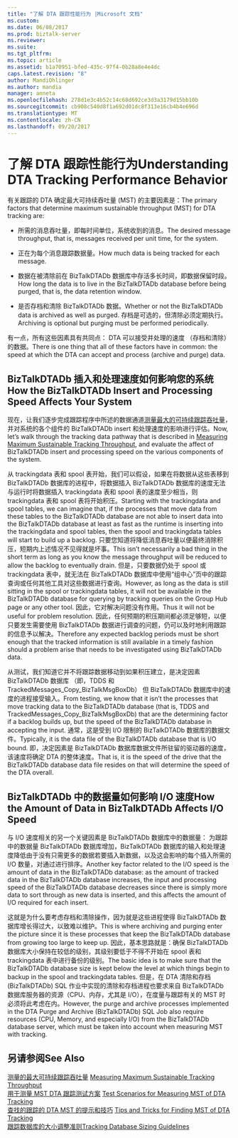 ```yaml
---
title: "了解 DTA 跟踪性能行为 |Microsoft 文档"
ms.custom: 
ms.date: 06/08/2017
ms.prod: biztalk-server
ms.reviewer: 
ms.suite: 
ms.tgt_pltfrm: 
ms.topic: article
ms.assetid: b1a70951-bfed-435c-97f4-0b28a8e4e4dc
caps.latest.revision: "8"
author: MandiOhlinger
ms.author: mandia
manager: anneta
ms.openlocfilehash: 278d1e3c4b52c14c68d692ce3d3a3179d15bb10b
ms.sourcegitcommit: cb908c540d8f1a692d01dc8f313e16cb4b4e696d
ms.translationtype: MT
ms.contentlocale: zh-CN
ms.lasthandoff: 09/20/2017
---
```

# <a name="understanding-dta-tracking-performance-behavior"></a><span data-ttu-id="5ef8d-102">了解 DTA 跟踪性能行为</span><span class="sxs-lookup"><span data-stu-id="5ef8d-102">Understanding DTA Tracking Performance Behavior</span></span>
<span data-ttu-id="5ef8d-103">有关跟踪的 DTA 确定最大可持续吞吐量 (MST) 的主要因素是：</span><span class="sxs-lookup"><span data-stu-id="5ef8d-103">The primary factors that determine maximum sustainable throughput (MST) for DTA tracking are:</span></span>  
  
-   <span data-ttu-id="5ef8d-104">所需的消息吞吐量，即每时间单位，系统收到的消息。</span><span class="sxs-lookup"><span data-stu-id="5ef8d-104">The desired message throughput, that is, messages received per unit time, for the system.</span></span>  
  
-   <span data-ttu-id="5ef8d-105">正在为每个消息跟踪数据量。</span><span class="sxs-lookup"><span data-stu-id="5ef8d-105">How much data is being tracked for each message.</span></span>  
  
-   <span data-ttu-id="5ef8d-106">数据在被清除前在 BizTalkDTADb 数据库中存活多长时间，即数据保留时段。</span><span class="sxs-lookup"><span data-stu-id="5ef8d-106">How long the data is to live in the BizTalkDTADb database before being purged, that is, the data retention window.</span></span>  
  
-   <span data-ttu-id="5ef8d-107">是否存档和清除 BizTalkDTADb 数据。</span><span class="sxs-lookup"><span data-stu-id="5ef8d-107">Whether or not the BizTalkDTADb data is archived as well as purged.</span></span> <span data-ttu-id="5ef8d-108">存档是可选的，但清除必须定期执行。</span><span class="sxs-lookup"><span data-stu-id="5ef8d-108">Archiving is optional but purging must be performed periodically.</span></span>  
  
 <span data-ttu-id="5ef8d-109">有一点，所有这些因素具有共同点： DTA 可以接受并处理的速度 （存档和清除） 的数据。</span><span class="sxs-lookup"><span data-stu-id="5ef8d-109">There is one thing that all of these factors have in common: the speed at which the DTA can accept and process (archive and purge) data.</span></span>  
  
## <a name="how-the-biztalkdtadb-insert-and-processing-speed-affects-your-system"></a><span data-ttu-id="5ef8d-110">BizTalkDTADb 插入和处理速度如何影响您的系统</span><span class="sxs-lookup"><span data-stu-id="5ef8d-110">How the BizTalkDTADb Insert and Processing Speed Affects Your System</span></span>  
 <span data-ttu-id="5ef8d-111">现在，让我们逐步完成跟踪程序中所述的数据通道[测量最大的可持续跟踪吞吐量](../core/measuring-maximum-sustainable-tracking-throughput.md)，并对系统的各个组件的 BizTalkDTADb insert 和处理速度的影响进行评估。</span><span class="sxs-lookup"><span data-stu-id="5ef8d-111">Now, let’s walk through the tracking data pathway that is described in [Measuring Maximum Sustainable Tracking Throughput](../core/measuring-maximum-sustainable-tracking-throughput.md), and evaluate the affect of BizTalkDTADb insert and processing speed on the various components of the system.</span></span>  
  
 <span data-ttu-id="5ef8d-112">从 trackingdata 表和 spool 表开始，我们可以假设，如果在将数据从这些表移到 BizTalkDTADb 数据库的进程中，将数据插入 BizTalkDTADb 数据库的速度无法与运行时将数据插入 trackingdata 表和 spool 表的速度至少相当，则 trackingdata 表和 spool 表将开始积压。</span><span class="sxs-lookup"><span data-stu-id="5ef8d-112">Starting with the trackingdata and spool tables, we can imagine that, if the processes that move data from these tables to the BizTalkDTADb database are not able to insert data into the BizTalkDTADb database at least as fast as the runtime is inserting into the trackingdata and spool tables, then the spool and trackingdata tables will start to build up a backlog.</span></span> <span data-ttu-id="5ef8d-113">只要您知道将降低消息吞吐量以便最终消除积压，短期内上述情况不见得就是坏事。</span><span class="sxs-lookup"><span data-stu-id="5ef8d-113">This isn’t necessarily a bad thing in the short term as long as you know the message throughput will be reduced to allow the backlog to eventually drain.</span></span> <span data-ttu-id="5ef8d-114">但是，只要数据仍处于 spool 或 trackingdata 表中，就无法在 BizTalkDTADb 数据库中使用“组中心”页中的跟踪查询或任何其他工具对这些数据进行查询。</span><span class="sxs-lookup"><span data-stu-id="5ef8d-114">However, as long as the data is still sitting in the spool or trackingdata tables, it will not be available in the BizTalkDTADb database for querying by tracking queries on the Group Hub page or any other tool.</span></span>  <span data-ttu-id="5ef8d-115">因此，它对解决问题没有作用。</span><span class="sxs-lookup"><span data-stu-id="5ef8d-115">Thus it will not be useful for problem resolution.</span></span> <span data-ttu-id="5ef8d-116">因此，任何预期的积压期间都必须足够短，以便只要发生需要使用 BizTalkDTADb 数据进行调查的问题，仍可以及时地利用跟踪的信息予以解决。</span><span class="sxs-lookup"><span data-stu-id="5ef8d-116">Therefore any expected backlog periods must be short enough that the tracked information is still available in a timely fashion should a problem arise that needs to be investigated using BizTalkDTADb data.</span></span>  
  
 <span data-ttu-id="5ef8d-117">从测试，我们知道它并不将跟踪数据移动到如果积压建立，是决定因素 BizTalkDTADb 数据库 （即，TDDS 和 TrackedMessages_Copy_BizTalkMsgBoxDb） 但 BizTalkDTADb 数据库中的速度的进程接受输入。</span><span class="sxs-lookup"><span data-stu-id="5ef8d-117">From testing, we know that it isn’t the processes that move tracking data to the BizTalkDTADb database (that is, TDDS and TrackedMessages_Copy_BizTalkMsgBoxDb) that are the determining factor if a backlog builds up, but the speed of the BizTalkDTADb database in accepting the input.</span></span> <span data-ttu-id="5ef8d-118">通常，这是受到 I/O 限制的 BizTalkDTADb 数据库的数据文件。</span><span class="sxs-lookup"><span data-stu-id="5ef8d-118">Typically, it is the data file of the BizTalkDTADb database that is I/O bound.</span></span> <span data-ttu-id="5ef8d-119">即，决定因素是 BizTalkDTADb 数据库数据文件所驻留的驱动器的速度，该速度将确定 DTA 的整体速度。</span><span class="sxs-lookup"><span data-stu-id="5ef8d-119">That is, it is the speed of the drive that the BizTalkDTADb database data file resides on that will determine the speed of the DTA overall.</span></span>  
  
## <a name="how-the-amount-of-data-in-biztalkdtadb-affects-io-speed"></a><span data-ttu-id="5ef8d-120">BizTalkDTADb 中的数据量如何影响 I/O 速度</span><span class="sxs-lookup"><span data-stu-id="5ef8d-120">How the Amount of Data in BizTalkDTADb Affects I/O Speed</span></span>  
 <span data-ttu-id="5ef8d-121">与 I/O 速度相关的另一个关键因素是 BizTalkDTADb 数据库中的数据量： 为跟踪中的数据量 BizTalkDTADb 数据库增加，BizTalkDTADb 数据库的输入和处理速度降低由于没有只需更多的数据若要插入新数据，以及这会影响的每个插入所需的 I/O 数量，对通过进行排序。</span><span class="sxs-lookup"><span data-stu-id="5ef8d-121">Another key factor related to the I/O speed is the amount of data in the BizTalkDTADb database: as the amount of tracked data in the BizTalkDTADb database increases, the input and processing speed of the BizTalkDTADb database decreases since there is simply more data to sort through as new data is inserted, and this affects the amount of I/O required for each insert.</span></span>  
  
 <span data-ttu-id="5ef8d-122">这就是为什么要考虑存档和清除操作，因为就是这些进程使得 BizTalkDTADb 数据库增长得过大，以致难以维护。</span><span class="sxs-lookup"><span data-stu-id="5ef8d-122">This is where archiving and purging enter the picture since it is these processes that keep the BizTalkDTADb database from growing too large to keep up.</span></span> <span data-ttu-id="5ef8d-123">因此，基本思路就是：确保 BizTalkDTADb 数据库大小保持在较低的级别，其级别要低于不得不开始在 spool 表和 trackingdata 表中进行备份的级别。</span><span class="sxs-lookup"><span data-stu-id="5ef8d-123">The basic idea is to make sure that the BizTalkDTADb database size is kept below the level at which things begin to backup in the spool and trackingdata tables.</span></span> <span data-ttu-id="5ef8d-124">但是，在 DTA 清除和存档 (BizTalkDTADb) SQL 作业中实现的清除和存档进程也要求来自 BizTalkDTADb 数据库服务器的资源（CPU、内存，尤其是 I/O），在度量与跟踪有关的 MST 时必须将此考虑在内。</span><span class="sxs-lookup"><span data-stu-id="5ef8d-124">However, the purge and archive processes implemented in the DTA Purge and Archive (BizTalkDTADb) SQL Job also require resources (CPU, Memory, and especially I/O) from the BizTalkDTADb database server, which must be taken into account when measuring MST with tracking.</span></span>  
  
## <a name="see-also"></a><span data-ttu-id="5ef8d-125">另请参阅</span><span class="sxs-lookup"><span data-stu-id="5ef8d-125">See Also</span></span>  
 <span data-ttu-id="5ef8d-126">[测量的最大可持续跟踪吞吐量](../core/measuring-maximum-sustainable-tracking-throughput.md) </span><span class="sxs-lookup"><span data-stu-id="5ef8d-126">[Measuring Maximum Sustainable Tracking Throughput](../core/measuring-maximum-sustainable-tracking-throughput.md) </span></span>  
 <span data-ttu-id="5ef8d-127">[用于测量 MST DTA 跟踪测试方案](../core/test-scenarios-for-measuring-mst-of-dta-tracking.md) </span><span class="sxs-lookup"><span data-stu-id="5ef8d-127">[Test Scenarios for Measuring MST of DTA Tracking](../core/test-scenarios-for-measuring-mst-of-dta-tracking.md) </span></span>  
 <span data-ttu-id="5ef8d-128">[查找的跟踪的 DTA MST 的提示和技巧](../core/tips-and-tricks-for-finding-mst-of-dta-tracking.md) </span><span class="sxs-lookup"><span data-stu-id="5ef8d-128">[Tips and Tricks for Finding MST of DTA Tracking](../core/tips-and-tricks-for-finding-mst-of-dta-tracking.md) </span></span>  
 [<span data-ttu-id="5ef8d-129">跟踪数据库的大小调整准则</span><span class="sxs-lookup"><span data-stu-id="5ef8d-129">Tracking Database Sizing Guidelines</span></span>](../core/tracking-database-sizing-guidelines.md)